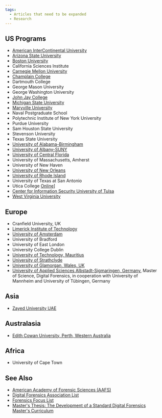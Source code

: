 ```yaml
---
tags:
  - Articles that need to be expanded
  - Research
---
```

## US Programs

* [American InterContinental University](https://www.aiuniv.edu/degrees/criminal-justice/bachelors-forensic-science)
* [Arizona State University](https://globalsecurity.asu.edu/expertise/cybersecurity-and-trusted-foundations/)
* [Boston University](https://www.bu.edu/met/degrees-certificates/digital-forensics-graduate-certificate/)
* California Sciences Institute
* [Carnegie Mellon University](https://csd.cmu.edu/academics/masters/overview)
* [Champlain College](https://online.champlain.edu/degrees-certificates/masters-digital-forensic-science)
* Dartmouth College
* George Mason University
* George Washington University
* [John Jay College](http://www.jjay.cuny.edu/master-science-digital-forensics-and-cybersecurity)
* [Michigan State University](https://cj.msu.edu/graduates/forensic-science/forensic-home.html)
* [Maryville University](https://online.maryville.edu/online-masters-degrees/cyber-security/)
* Naval Postgraduate School
* Polytechnic Institute of New York University
* Purdue University
* Sam Houston State University
* Stevenson University
* Texas State University
* [University of Alabama-Birmingham](https://businessdegrees.uab.edu/mis-degree-masters/)
* [University of Albany-SUNY](https://www.albany.edu/business/programs/bs-digital-forensics)
* [University of Central Florida](https://www.ucf.edu/online/degree/digital-forensics-m-s/)
* University of Massachusetts, Amherst
* University of New Haven
* [University of New Orleans](https://www.uno.edu/academics/cos/computer-science)
* [University of Rhode Island](https://web.uri.edu/cs/dfcsc/)
* University of Texas at San Antonio
* Utica College
  [Online](http://www.onlineuticacollege.com/programs/computer-forensics-specialization.asp)\]
* [Center for Information Security University of Tulsa](http://www.cis.utulsa.edu/)
* [West Virginia University](https://forensics.wvu.edu/)

## Europe

* Cranfield University, UK
* [Limerick Institute of Technology](http://www.lit.ie/departments/IT/MSC_Computing.html)
* [University of Amsterdam](http://www.studeren.uva.nl/ma-forensic-science)
* University of Bradford
* University of East London
* University College Dublin
* [University of Technology, Mauritius](https://www.utm.ac.mu/)
* [University of Strathclyde](http://www.strath.ac.uk/science/forensicinformatics/)
* [University of Glamorgan, Wales, UK](http://www.glam.ac.uk/coursedetails/685/549)
* [University of Applied Sciences Albstadt-Sigmaringen, Germany](http://www.digitaleforensik.com),
  Master of Science, Digital Forensics, in cooperation with University of
  Mannheim and University of Tübingen, Germany

## Asia

* [Zayed University UAE](http://www.zu.ac.ae/main/en/colleges/colleges/college_information_technology/graduate_certificate_programs/cr_invest/intro.aspx)

## Australasia

* [Edith Cowan University, Perth, Western Australia](http://www.ecu.edu.au/future-students/our-courses/browse?sq_content_src=%2BdXJsPWh0dHAlM0ElMkYlMkZ3ZWJzZXJ2aWNlcy53ZWIuZWN1LmVkdS5hdSUyRmZ1dHVyZS1zdHVkZW50cyUyRmNvdXJzZS12aWV3LnBocCUzRmlkJTNEMDAwMDAwMTQ1MSUyNmxvY2F0aW9uJTNEdG9wbGV2ZWwmYWxsPTE%3D)

## Africa

* University of Cape Town

## See Also

* [American Academy of Forensic Sciences (AAFS)](https://www.aafs.org/)
* [Digital Forensics Association List](http://www.digitalforensicsassociation.org/formal-education/)
* [Forensics Focus List](https://forensicfocus.com/computer-forensics-education-directory)
* [Master's Thesis: The Development of a Standard Digital Forensics Master's Curriculum](https://docs.lib.purdue.edu/cgi/viewcontent.cgi?article=1010&context=techmasters&sei-redir=1#search=%22katie%20strzempka%20thesis%22)
